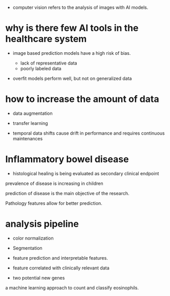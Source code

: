 - computer vision refers to the analysis of images with AI models.

# why is there few AI tools in the healthcare system

- image based prediction models have a high risk of bias.

  - lack of representative data
  - poorly labeled data

- overfit models perform well, but not on generalized data

# how to increase the amount of data

- data augmentation
- transfer learning

- temporal data shifts cause drift in performance and requires continuous
  maintenances

# Inflammatory bowel disease

- histological healing is being evaluated as secondary clinical endpoint

prevalence of disease is increasing in children

prediction of disease is the main objective of the research.

Pathology features allow for better prediction.

# analysis pipeline

- color normalization
- Segmentation
- feature prediction and interpretable features.

- feature correlated with clinically relevant data

- two potential new genes

a machine learning approach to count and classify eosinophils.


